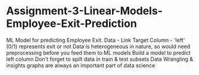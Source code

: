 # Assignment-3-Linear-Models-Employee-Exit-Prediction
ML Model for predicting Employee Exit.  Data - Link Target Column - 'left' (0/1) represents exit or not Data is heterogeneous in nature, so would need preprocessing before you feed them to ML models Build a model to predict left column Don't forget to spilt data in train &amp; test subsets Data Wrangling &amp; insights graphs are always an important part of data science
